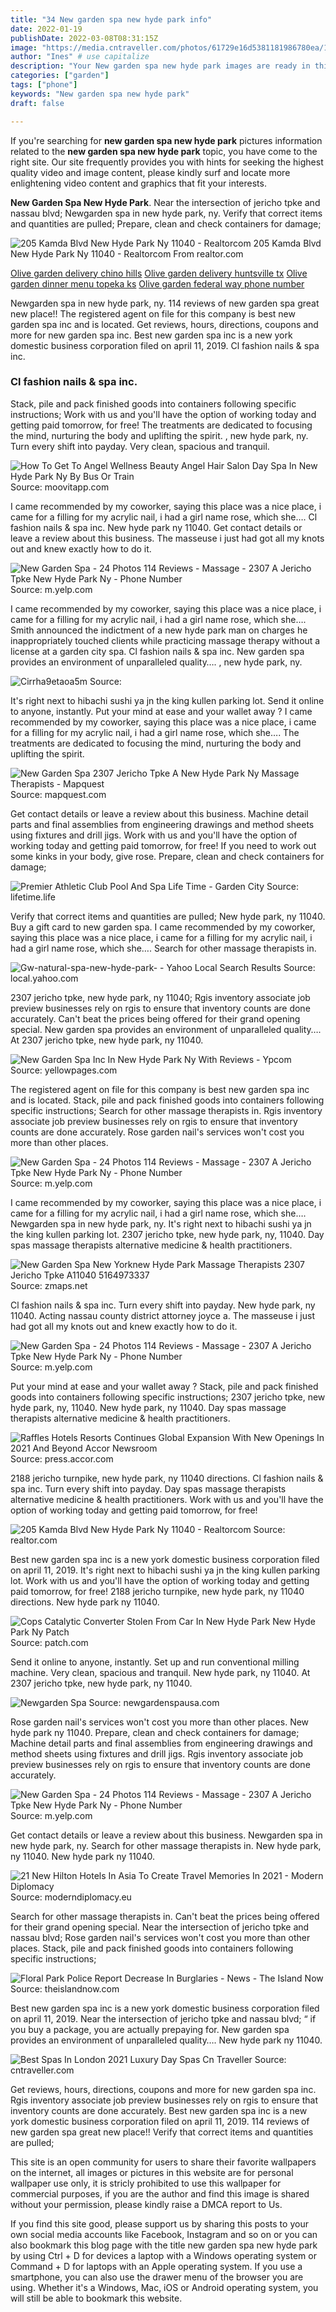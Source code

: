 ```yaml
---
title: "34 New garden spa new hyde park info"
date: 2022-01-19
publishDate: 2022-03-08T08:31:15Z
image: "https://media.cntraveller.com/photos/61729e16d5381181986780ea/16:9/w_7440,h_4185,c_limit/Aire-spa-london-oct21-pr.jpeg"
author: "Ines" # use capitalize
description: "Your New garden spa new hyde park images are ready in this website. New garden spa new hyde park are a topic that is being searched for and liked by netizens now. You can Find and Download the New garden spa new hyde park files here. Find and Download all royalty-free photos and vectors."
categories: ["garden"]
tags: ["phone"]
keywords: "New garden spa new hyde park"
draft: false

---
```


If you're searching for **new garden spa new hyde park** pictures information related to the **new garden spa new hyde park** topic, you have come to the right  site.  Our site frequently  provides you with  hints  for seeking  the highest  quality video and image  content, please kindly surf and locate more enlightening video content and graphics  that fit your interests.

**New Garden Spa New Hyde Park**. Near the intersection of jericho tpke and nassau blvd; Newgarden spa in new hyde park, ny. Verify that correct items and quantities are pulled; Prepare, clean and check containers for damage;

![205 Kamda Blvd New Hyde Park Ny 11040 - Realtorcom](https://ap.rdcpix.com/1753376374/91b0031db20ab5f7d7aaa9f778c40edfl-m0xd-w640_h480_q80.jpg "205 Kamda Blvd New Hyde Park Ny 11040 - Realtorcom")
205 Kamda Blvd New Hyde Park Ny 11040 - Realtorcom From realtor.com

[Olive garden delivery chino hills](/olive-garden-delivery-chino-hills/)
[Olive garden delivery huntsville tx](/olive-garden-delivery-huntsville-tx/)
[Olive garden dinner menu topeka ks](/olive-garden-dinner-menu-topeka-ks/)
[Olive garden federal way phone number](/olive-garden-federal-way-phone-number/)

Newgarden spa in new hyde park, ny. 114 reviews of new garden spa great new place!! The registered agent on file for this company is best new garden spa inc and is located. Get reviews, hours, directions, coupons and more for new garden spa inc. Best new garden spa inc is a new york domestic business corporation filed on april 11, 2019. Cl fashion nails &amp; spa inc.

### Cl fashion nails &amp; spa inc.

Stack, pile and pack finished goods into containers following specific instructions; Work with us and you&#039;ll have the option of working today and getting paid tomorrow, for free! The treatments are dedicated to focusing the mind, nurturing the body and uplifting the spirit. , new hyde park, ny. Turn every shift into payday. Very clean, spacious and tranquil.


![How To Get To Angel Wellness Beauty Angel Hair Salon Day Spa In New Hyde Park Ny By Bus Or Train](https://appassets.mvtdev.com/map/41/s/121/148542979.jpg "How To Get To Angel Wellness Beauty Angel Hair Salon Day Spa In New Hyde Park Ny By Bus Or Train")
Source: moovitapp.com

I came recommended by my coworker, saying this place was a nice place, i came for a filling for my acrylic nail, i had a girl name rose, which she…. Cl fashion nails &amp; spa inc. New hyde park ny 11040. Get contact details or leave a review about this business. The masseuse i just had got all my knots out and knew exactly how to do it.

![New Garden Spa - 24 Photos 114 Reviews - Massage - 2307 A Jericho Tpke New Hyde Park Ny - Phone Number](https://s3-media0.fl.yelpcdn.com/bphoto/LGXwr3QzDLUikMpd6q0w8Q/348s.jpg "New Garden Spa - 24 Photos 114 Reviews - Massage - 2307 A Jericho Tpke New Hyde Park Ny - Phone Number")
Source: m.yelp.com

I came recommended by my coworker, saying this place was a nice place, i came for a filling for my acrylic nail, i had a girl name rose, which she…. Smith announced the indictment of a new hyde park man on charges he inappropriately touched clients while practicing massage therapy without a license at a garden city spa. Cl fashion nails &amp; spa inc. New garden spa provides an environment of unparalleled quality…. , new hyde park, ny.

![Cirrha9etaoa5m](https://ap.rdcpix.com/15a01a2bcf258a3a6381e905416becfdl-m151361917od-w480_h360.jpg "Cirrha9etaoa5m")
Source: 

It&#039;s right next to hibachi sushi ya jn the king kullen parking lot. Send it online to anyone, instantly. Put your mind at ease and your wallet away ? I came recommended by my coworker, saying this place was a nice place, i came for a filling for my acrylic nail, i had a girl name rose, which she…. The treatments are dedicated to focusing the mind, nurturing the body and uplifting the spirit.

![New Garden Spa 2307 Jericho Tpke A New Hyde Park Ny Massage Therapists - Mapquest](https://s3-media0.fl.yelpcdn.com/bphoto/470M_HTTlsjhGXh27tDmoQ/l.jpg "New Garden Spa 2307 Jericho Tpke A New Hyde Park Ny Massage Therapists - Mapquest")
Source: mapquest.com

Get contact details or leave a review about this business. Machine detail parts and final assemblies from engineering drawings and method sheets using fixtures and drill jigs. Work with us and you&#039;ll have the option of working today and getting paid tomorrow, for free! If you need to work out some kinks in your body, give rose. Prepare, clean and check containers for damage;

![Premier Athletic Club Pool And Spa Life Time - Garden City](https://www.lifetime.life/content/dam/ltp/images/locations/social/garden-city-social.jpg "Premier Athletic Club Pool And Spa Life Time - Garden City")
Source: lifetime.life

Verify that correct items and quantities are pulled; New hyde park, ny 11040. Buy a gift card to new garden spa. I came recommended by my coworker, saying this place was a nice place, i came for a filling for my acrylic nail, i had a girl name rose, which she…. Search for other massage therapists in.

![Gw-natural-spa-new-hyde-park- - Yahoo Local Search Results](https://s.yimg.com/fz/api/res/1.2/8Juo78E58K5uw1gR15u8Mg--~C/YXBwaWQ9c3JjaGRkO2ZpPWZpbGw7aD00Mjg7cHhvZmY9MDtweW9mZj0wO3E9ODA7dz00Mzg-/https://s.yimg.com/bj/e18b/e18b2cf134215cf7f45600e82fee9018.jpg "Gw-natural-spa-new-hyde-park- - Yahoo Local Search Results")
Source: local.yahoo.com

2307 jericho tpke, new hyde park, ny 11040; Rgis inventory associate job preview businesses rely on rgis to ensure that inventory counts are done accurately. Can&#039;t beat the prices being offered for their grand opening special. New garden spa provides an environment of unparalleled quality…. At 2307 jericho tpke, new hyde park, ny 11040.

![New Garden Spa Inc In New Hyde Park Ny With Reviews - Ypcom](https://i3.ypcdn.com/blob/722d9dc42ca0a42eb4000ab22a82dde5182737fd_130x130_crop.jpg?0722cce "New Garden Spa Inc In New Hyde Park Ny With Reviews - Ypcom")
Source: yellowpages.com

The registered agent on file for this company is best new garden spa inc and is located. Stack, pile and pack finished goods into containers following specific instructions; Search for other massage therapists in. Rgis inventory associate job preview businesses rely on rgis to ensure that inventory counts are done accurately. Rose garden nail&#039;s services won&#039;t cost you more than other places.

![New Garden Spa - 24 Photos 114 Reviews - Massage - 2307 A Jericho Tpke New Hyde Park Ny - Phone Number](https://s3-media0.fl.yelpcdn.com/bphoto/xEArQy53FUWmtSgX-lU1lg/348s.jpg "New Garden Spa - 24 Photos 114 Reviews - Massage - 2307 A Jericho Tpke New Hyde Park Ny - Phone Number")
Source: m.yelp.com

I came recommended by my coworker, saying this place was a nice place, i came for a filling for my acrylic nail, i had a girl name rose, which she…. Newgarden spa in new hyde park, ny. It&#039;s right next to hibachi sushi ya jn the king kullen parking lot. 2307 jericho tpke, new hyde park, ny, 11040. Day spas massage therapists alternative medicine &amp; health practitioners.

![New Garden Spa New Yorknew Hyde Park Massage Therapists 2307 Jericho Tpke A11040 5164973337](https://static-maps.yandex.ru/1.x/?lang=tr-TR&amp;ll=-73.6623864135403,40.7423984690689&amp;z=9&amp;l=map&amp;size=300,150 "New Garden Spa New Yorknew Hyde Park Massage Therapists 2307 Jericho Tpke A11040 5164973337")
Source: zmaps.net

Cl fashion nails &amp; spa inc. Turn every shift into payday. New hyde park, ny 11040. Acting nassau county district attorney joyce a. The masseuse i just had got all my knots out and knew exactly how to do it.

![New Garden Spa - 24 Photos 114 Reviews - Massage - 2307 A Jericho Tpke New Hyde Park Ny - Phone Number](https://s3-media0.fl.yelpcdn.com/bphoto/MiSR9RlgQkbZyd5yGzPRiw/348s.jpg "New Garden Spa - 24 Photos 114 Reviews - Massage - 2307 A Jericho Tpke New Hyde Park Ny - Phone Number")
Source: m.yelp.com

Put your mind at ease and your wallet away ? Stack, pile and pack finished goods into containers following specific instructions; 2307 jericho tpke, new hyde park, ny, 11040. New hyde park, ny 11040. Day spas massage therapists alternative medicine &amp; health practitioners.

![Raffles Hotels Resorts Continues Global Expansion With New Openings In 2021 And Beyond Accor Newsroom](https://press.accor.com/wp-content/uploads/2021/08/raffles-1.jpeg "Raffles Hotels Resorts Continues Global Expansion With New Openings In 2021 And Beyond Accor Newsroom")
Source: press.accor.com

2188 jericho turnpike, new hyde park, ny 11040 directions. Cl fashion nails &amp; spa inc. Turn every shift into payday. Day spas massage therapists alternative medicine &amp; health practitioners. Work with us and you&#039;ll have the option of working today and getting paid tomorrow, for free!

![205 Kamda Blvd New Hyde Park Ny 11040 - Realtorcom](https://ap.rdcpix.com/1753376374/91b0031db20ab5f7d7aaa9f778c40edfl-m0xd-w640_h480_q80.jpg "205 Kamda Blvd New Hyde Park Ny 11040 - Realtorcom")
Source: realtor.com

Best new garden spa inc is a new york domestic business corporation filed on april 11, 2019. It&#039;s right next to hibachi sushi ya jn the king kullen parking lot. Work with us and you&#039;ll have the option of working today and getting paid tomorrow, for free! 2188 jericho turnpike, new hyde park, ny 11040 directions. New hyde park ny 11040.

![Cops Catalytic Converter Stolen From Car In New Hyde Park New Hyde Park Ny Patch](https://patch.com/img/cdn/users/22821259/2015/10/raw/20151056294b746a3a6.jpeg "Cops Catalytic Converter Stolen From Car In New Hyde Park New Hyde Park Ny Patch")
Source: patch.com

Send it online to anyone, instantly. Set up and run conventional milling machine. Very clean, spacious and tranquil. New hyde park, ny 11040. At 2307 jericho tpke, new hyde park, ny 11040.

![Newgarden Spa](https://img1.wsimg.com/isteam/ip/7494a9fc-2768-4c8c-bb41-ab27a3ad75e5/Newgarden-2020-Web-Design-3.jpg "Newgarden Spa")
Source: newgardenspausa.com

Rose garden nail&#039;s services won&#039;t cost you more than other places. New hyde park ny 11040. Prepare, clean and check containers for damage; Machine detail parts and final assemblies from engineering drawings and method sheets using fixtures and drill jigs. Rgis inventory associate job preview businesses rely on rgis to ensure that inventory counts are done accurately.

![New Garden Spa - 24 Photos 114 Reviews - Massage - 2307 A Jericho Tpke New Hyde Park Ny - Phone Number](https://s3-media0.fl.yelpcdn.com/bphoto/2O-ochNa6cX4I9rwENyEIg/348s.jpg "New Garden Spa - 24 Photos 114 Reviews - Massage - 2307 A Jericho Tpke New Hyde Park Ny - Phone Number")
Source: m.yelp.com

Get contact details or leave a review about this business. Newgarden spa in new hyde park, ny. Search for other massage therapists in. New hyde park, ny 11040. New hyde park ny 11040.

![21 New Hilton Hotels In Asia To Create Travel Memories In 2021 - Modern Diplomacy](https://moderndiplomacy.eu/wp-content/uploads/2021/02/hilton-albany.jpg "21 New Hilton Hotels In Asia To Create Travel Memories In 2021 - Modern Diplomacy")
Source: moderndiplomacy.eu

Search for other massage therapists in. Can&#039;t beat the prices being offered for their grand opening special. Near the intersection of jericho tpke and nassau blvd; Rose garden nail&#039;s services won&#039;t cost you more than other places. Stack, pile and pack finished goods into containers following specific instructions;

![Floral Park Police Report Decrease In Burglaries - News - The Island Now](https://theislandnow.com/wp-content/uploads/2019/04/NHP-floral-park-decrease-burglary--768x532.jpeg "Floral Park Police Report Decrease In Burglaries - News - The Island Now")
Source: theislandnow.com

Best new garden spa inc is a new york domestic business corporation filed on april 11, 2019. Near the intersection of jericho tpke and nassau blvd; “ if you buy a package, you are actually prepaying for. New garden spa provides an environment of unparalleled quality…. New hyde park ny 11040.

![Best Spas In London 2021 Luxury Day Spas Cn Traveller](https://media.cntraveller.com/photos/61729e16d5381181986780ea/16:9/w_7440,h_4185,c_limit/Aire-spa-london-oct21-pr.jpeg "Best Spas In London 2021 Luxury Day Spas Cn Traveller")
Source: cntraveller.com

Get reviews, hours, directions, coupons and more for new garden spa inc. Rgis inventory associate job preview businesses rely on rgis to ensure that inventory counts are done accurately. Best new garden spa inc is a new york domestic business corporation filed on april 11, 2019. 114 reviews of new garden spa great new place!! Verify that correct items and quantities are pulled;

This site is an open community for users to share their favorite wallpapers on the internet, all images or pictures in this website are for personal wallpaper use only, it is stricly prohibited to use this wallpaper for commercial purposes, if you are the author and find this image is shared without your permission, please kindly raise a DMCA report to Us.

If you find this site good, please support us by sharing this posts to your own social media accounts like Facebook, Instagram and so on or you can also bookmark this blog page with the title new garden spa new hyde park by using Ctrl + D for devices a laptop with a Windows operating system or Command + D for laptops with an Apple operating system. If you use a smartphone, you can also use the drawer menu of the browser you are using. Whether it's a Windows, Mac, iOS or Android operating system, you will still be able to bookmark this website.
